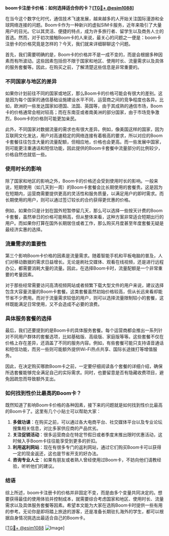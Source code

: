 **boom卡注册卡价格：如何选择适合你的卡？[[TG💪+ @esim1088](https://t.me/s/esim1088)]**

在当今这个数字化时代，通信技术飞速发展，越来越多的人开始关注国际漫游和全球网络连接的问题。Boom卡作为一种新兴的虚拟SIM卡服务，近年来吸引了大量用户的目光。它以其灵活、便捷的特点，成为许多旅行者、留学生以及商务人士的首选。然而，对于初次接触Boom卡的人来说，最关心的问题之一便是：boom卡注册卡的价格究竟是怎样的？今天，我们就来详细聊聊这个问题。

首先，我们需要明确的是，Boom卡的价格并不是一成不变的，而是会根据多种因素而有所波动。这些因素包括但不限于国家和地区、使用时长、流量需求以及具体的服务套餐等。因此，在购买之前，了解清楚这些信息是非常重要的。

### 不同国家与地区的差异

如果你计划前往不同的国家或地区，那么Boom卡的价格可能会有很大的差别。这是因为每个国家的通信基础设施建设水平不同，运营商之间的竞争程度也各异。比如，欧洲的一些发达国家如德国、法国、英国等，由于其成熟的通信市场，Boom卡的价格通常会相对较高；而在东南亚或者南美洲的部分国家，由于市场竞争激烈，Boom卡的价格则可能更加亲民。

此外，不同国家对数据流量的需求也有很大差异。例如，像美国这样的国家，因为互联网文化发达，用户对高速稳定的网络连接有着极高的要求，所以对应的Boom卡套餐往往包含大量的流量配额，但相应地，价格也会更高。而一些发展中国家，则可能更注重通话和短信功能，因此提供的Boom卡套餐中流量部分的比例较少，价格自然也就低一些。

### 使用时长的影响

除了国家和地区的影响之外，Boom卡的价格还会受到使用时长的影响。一般来说，短期使用（如几天到一周）的Boom卡套餐会比长期使用的套餐贵。这是因为在短期内，运营商需要提供更高的灵活性和服务质量，以满足用户的即时需求。而长期使用的用户，则可以通过签订较长的合约获得更优惠的价格。

例如，如果你只是计划在国外短暂停留几天，那么可以选择一些按天计费的Boom卡套餐，虽然单日的价格可能稍高，但从整体来看，这种方案非常适合短期出行的用户。而如果你打算在国外长期居住或者工作，那么购买月度甚至年度套餐无疑是最经济实惠的选择。

### 流量需求的重要性

第三个影响Boom卡价格的因素是流量需求。随着智能手机和平板电脑的普及，人们对移动数据的需求日益增长。无论是刷社交媒体、观看在线视频，还是进行远程办公，都需要消耗大量的流量。因此，在选择Boom卡时，流量配额是一个非常重要的考量因素。

对于那些经常需要访问高清视频网站或者频繁下载大型文件的用户来说，建议选择包含大容量流量的Boom卡套餐。这类套餐虽然初始价格较高，但从长远来看却能节省不少费用。而对于流量需求较低的用户，则可以选择流量限制较小的套餐，这样既能满足日常使用，又不会造成不必要的浪费。

### 具体服务套餐的选择

最后，我们还要提到的是Boom卡的具体服务套餐。每个运营商都会推出一系列针对不同用户群体的套餐选项，比如基础版、高级版、家庭版等等。这些套餐不仅在价格上存在差异，还涵盖了不同的服务内容。例如，有些套餐可能只支持语音通话和短信功能，而另一些则可能额外提供Wi-Fi热点共享、国际长途拨打等增值服务。

因此，在决定购买哪款Boom卡之前，一定要仔细阅读各个套餐的详细介绍，确保所选套餐能够完全满足自己的实际需求。同时，也要留意是否有隐藏收费项目，避免因疏忽而导致额外支出。

### 如何找到性价比最高的Boom卡？

既然知道了影响Boom卡价格的各种因素，接下来的问题就是如何找到性价比最高的Boom卡了。这里有几个小贴士可以帮助大家：

1. **多做功课**：在购买之前，可以通过各大电商平台、社交媒体平台以及专业论坛搜集相关信息，对比多家供应商的产品优劣。
2. **关注促销活动**：很多运营商会在特定节假日或者季度末推出限时优惠活动，这时候入手Boom卡往往能享受到更多的折扣。
3. **利用返利网站**：现在有很多专门的返利网站，通过它们购买Boom卡可以获得一定的现金返还，这也是节省开支的好办法。
4. **咨询专业人士**：如果有朋友或者熟人曾经使用过Boom卡，不妨向他们请教经验，听听他们的建议。

### 结语

综上所述，boom卡注册卡的价格并非固定不变，而是由多个变量共同决定的。想要获得最佳的使用体验并控制成本，就需要综合考虑国家和地区、使用时长、流量需求以及具体服务套餐等因素。希望本文能为大家在选购Boom卡时提供一些有用的参考。无论你是即将踏上旅途的游客，还是准备长期驻扎海外的学生，都可以根据自身情况挑选出最适合自己的Boom卡。

[[TG💪+ @esim1088](https://t.me/s/esim1088) ![Image](https://i.postimg.cc/4NQfJmqS/Snipaste-2025-05-13-00-14-12.png)]